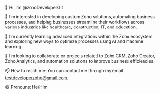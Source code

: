 👋 Hi, I’m @zohoDeveloperGit

👀 I’m interested in developing custom Zoho solutions, automating business processes, and helping businesses streamline their workflows across various industries like healthcare, construction, IT, and education.

🌱 I’m currently learning advanced integrations within the Zoho ecosystem and exploring new ways to optimize processes using AI and machine learning.

💞️ I’m looking to collaborate on projects related to Zoho CRM, Zoho Creator, Zoho Analytics, and automation solutions to improve business efficiencies.

📫 How to reach me: You can contact me through my email testdeveloperzoho@gmail.com.

😄 Pronouns: He/Him

<!---
zohoDeveloperGit/zohoDeveloperGit is a ✨ special ✨ repository because its `README.md` (this file) appears on your GitHub profile.
You can click the Preview link to take a look at your changes.
--->
